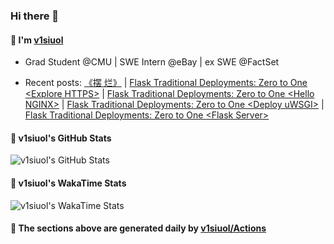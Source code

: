 <!-- header starts -->
### Hi there 👋
<!-- header ends -->

<!-- about_me_block starts -->
#### 💛 I'm <a href="https://v1siuol.com/" target="_blank" rel="noopener noreferrer">v1siuol</a>

<!-- self_intro starts -->
- Grad Student @CMU | SWE Intern @eBay | ex SWE @FactSet
<!-- self_intro ends -->
<!-- recent_posts starts -->
- Recent posts: <a href="https://v1siuol.com/%E3%80%8A%E6%91%86-%E7%83%82%E3%80%8B/" target="_blank" rel="noopener noreferrer">《摆 烂》</a> | <a href="https://v1siuol.com/Flask-Traditional-Deployments-Zero-to-One-Explore-HTTPS/" target="_blank" rel="noopener noreferrer">Flask Traditional Deployments: Zero to One &lt;Explore HTTPS&gt;</a> | <a href="https://v1siuol.com/Flask-Traditional-Deployments-Zero-to-One-Hello-NGINX/" target="_blank" rel="noopener noreferrer">Flask Traditional Deployments: Zero to One &lt;Hello NGINX&gt;</a> | <a href="https://v1siuol.com/Flask-Traditional-Deployments-Zero-to-One-Deploy-uWSGI/" target="_blank" rel="noopener noreferrer">Flask Traditional Deployments: Zero to One &lt;Deploy uWSGI&gt;</a> | <a href="https://v1siuol.com/Flask-Traditional-Deployments-Zero-to-One-Flask-Server/" target="_blank" rel="noopener noreferrer">Flask Traditional Deployments: Zero to One &lt;Flask Server&gt;</a>
<!-- recent_posts ends -->
<!-- about_me_block ends -->

<!-- github_stats_block starts -->
#### 💚 v1siuol's GitHub Stats

![v1siuol's GitHub Stats](https://github-readme-stats.vercel.app/api?username=v1siuol&count_private=true&show_icons=true&hide_title=true&include_all_commits=true&theme=transparent)
<!-- github_stats_block ends -->

<!-- code_time_block starts -->
#### 💙 v1siuol's WakaTime Stats

![v1siuol's WakaTime Stats](https://github-readme-stats.vercel.app/api/wakatime?username=v1siuol&hide_title=true&langs_count=10&layout=compact)
<!-- code_time_block ends -->

<!-- footer starts -->
#### 💜 The sections above are generated daily by <a href="https://github.com/v1siuol/v1siuol/actions" target="_blank" rel="noopener noreferrer">v1siuol/Actions</a>
<!-- footer ends -->
